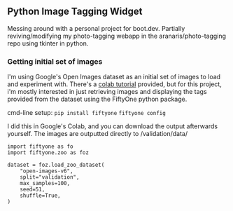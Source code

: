 ## Python Image Tagging Widget

Messing around with a personal project for boot.dev. Partially reviving/modifying my photo-tagging webapp in the aranaris/photo-tagging repo using tkinter in python.

### Getting initial set of images

I'm using Google's Open Images dataset as an initial set of images to load and experiment with. There's a [colab tutorial](https://colab.research.google.com/github/voxel51/fiftyone/blob/v0.9.1/docs/source/tutorials/open_images.ipynb#scrollTo=Nr1Fq8PPh95d) provided, but for this project, i'm mostly interested in just retrieving images and displaying the tags provided from the dataset using the FiftyOne python package.

cmd-line setup:
`pip install fiftyone`
`fiftyone config`

I did this in Google's Colab, and you can download the output afterwards yourself. The images are outputted directly to /validation/data/

```
import fiftyone as fo
import fiftyone.zoo as foz

dataset = foz.load_zoo_dataset(
    "open-images-v6",
    split="validation",
    max_samples=100,
    seed=51,
    shuffle=True,
)
```



